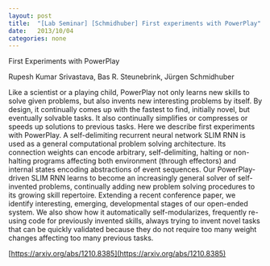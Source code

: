 ```yaml
---
layout: post
title:  "[Lab Seminar] [Schmidhuber] First experiments with PowerPlay"
date:   2013/10/04
categories: none
---
```


First Experiments with PowerPlay

Rupesh Kumar Srivastava, Bas R. Steunebrink, Jürgen Schmidhuber

Like a scientist or a playing child, PowerPlay not only learns new skills to solve given problems, but also invents new interesting problems by itself. By design, it continually comes up with the fastest to find, initially novel, but eventually solvable tasks. It also continually simplifies or compresses or speeds up solutions to previous tasks. Here we describe first experiments with PowerPlay. A self-delimiting recurrent neural network SLIM RNN is used as a general computational problem solving architecture. Its connection weights can encode arbitrary, self-delimiting, halting or non-halting programs affecting both environment (through effectors) and internal states encoding abstractions of event sequences. Our PowerPlay-driven SLIM RNN learns to become an increasingly general solver of self-invented problems, continually adding new problem solving procedures to its growing skill repertoire. Extending a recent conference paper, we identify interesting, emerging, developmental stages of our open-ended system. We also show how it automatically self-modularizes, frequently re-using code for previously invented skills, always trying to invent novel tasks that can be quickly validated because they do not require too many weight changes affecting too many previous tasks.


[https://arxiv.org/abs/1210.8385](https://arxiv.org/abs/1210.8385)





 

